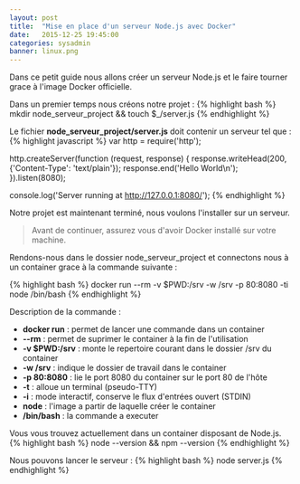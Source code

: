 ```yaml
---
layout: post
title:  "Mise en place d'un serveur Node.js avec Docker"
date:   2015-12-25 19:45:00
categories: sysadmin
banner: linux.png
---
```

Dans ce petit guide nous allons créer un serveur Node.js et le faire tourner grace à l'image Docker officielle.

Dans un premier temps nous créons notre projet :
{% highlight bash %}
mkdir node_serveur_project && touch $_/server.js
{% endhighlight %}

Le fichier __node_serveur_project/server.js__ doit contenir un serveur tel que :
{% highlight javascript %}
var http = require('http');

http.createServer(function (request, response) {
  response.writeHead(200, {'Content-Type': 'text/plain'});
  response.end('Hello World\n');
}).listen(8080);

console.log('Server running at http://127.0.0.1:8080/');
{% endhighlight %}

Notre projet est maintenant terminé, nous voulons l'installer sur un serveur.

> Avant de continuer, assurez vous d'avoir Docker installé sur votre machine.

Rendons-nous dans le dossier node_serveur_project et connectons nous à un container grace à la commande suivante :

{% highlight bash %}
docker run --rm -v $PWD:/srv -w /srv -p 80:8080 -ti node /bin/bash
{% endhighlight %}

Description de la commande :    
* __docker run__ : permet de lancer une commande dans un container
* __--rm__ : permet de suprimer le container à la fin de l'utilisation
* __-v $PWD:/srv__ : monte le repertoire courant dans le dossier /srv du container
* __-w /srv__ : indique le dossier de travail dans le container
* __-p 80:8080__ : lie le port 8080 du container sur le port 80 de l'hôte
* __-t__ : alloue un terminal (pseudo-TTY)
* __-i__ : mode interactif, conserve le flux d'entrées ouvert (STDIN)
* __node__ : l'image a partir de laquelle créer le container
* __/bin/bash__ : la commande a executer

Vous vous trouvez actuellement dans un container disposant de Node.js.
{% highlight bash %}
node --version && npm --version
{% endhighlight %}

Nous pouvons lancer le serveur :
{% highlight bash %}
node server.js
{% endhighlight %}
